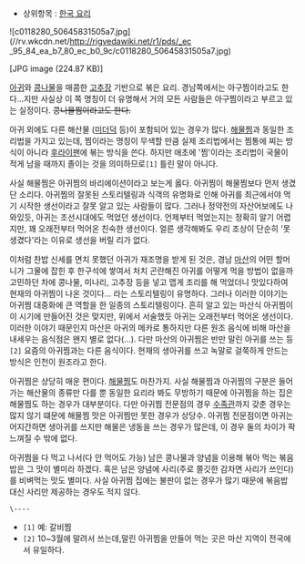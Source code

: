   * 상위항목 : [한국 요리](%ED%95%9C%EA%B5%AD%20%EC%9A%94%EB%A6%AC.md)  

![c0118280_50645831505a7.jpg](//rv.wkcdn.net/http://rigvedawiki.net/r1/pds/_ec
_95_84_ea_b7_80_ec_b0_9c/c0118280_50645831505a7.jpg)

[JPG image (224.87 KB)]

[아귀](%EC%95%84%EA%B7%80.md)와 [콩나물](%EC%BD%A9%EB%82%98%EB%AC%BC.md)을 매콤한
[고추장](%EA%B3%A0%EC%B6%94%EC%9E%A5.md) 기반으로 볶은 요리. 경남쪽에서는 아구찜이라고도 한다...지만
사실상 이 쪽 명칭이 더 유명해서 거의 모든 사람들은 아구찜이라고 부르고 있는 실정이다. <del>콩나물찜이라고도 한다.</del>

아귀 외에도 다른 해산물 ([미더덕](%EB%AF%B8%EB%8D%94%EB%8D%95.md) 등)이 포함되어 있는 경우가 많다.
[해물찜](%ED%95%B4%EB%AC%BC%EC%B0%9C.md)과 동일한 조리법을 가지고 있는데, 찜이라는 명칭이 무색할 만큼 실제
조리법에서는 찜통에 찌는 방식이 아니라 [후라이팬](%ED%9B%84%EB%9D%BC%EC%9D%B4%ED%8C%AC.md)에 볶는
방식을 쓴다. 하지만 애초에 '찜'이라는 조리법이 국물이 적게 남을 때까지 졸이는 것을 의미하므로`[1]` 틀린 말이 아니다.

사실 해물찜은 아귀찜의 바리에이션이라고 보는게 옳다. 아귀찜이 해물찜보다 먼저 생겼단 소리다. 아귀찜의 잘못된 스토리텔링과 식객의 유명화로
인해 아귀를 최근에서야 먹기 시작한 생선이라고 잘못 알고 있는 사람들이 많다. 그러나 정약전의 자산어보에도 나와있듯, 아귀는 조선시대에도
먹었던 생선이다. 언제부터 먹었는지는 정확히 알기 어렵지만, 꽤 오래전부터 먹어온 친숙한 생선이다. 얼른 생각해봐도 우리 조상이 단순히
'못생겼다'라는 이유로 생선을 버릴 리가 없다.

이처럼 찬밥 신세를 면치 못했던 아귀가 재조명을 받게 된 것은, 경남 [마산](%EB%A7%88%EC%82%B0.md)의 어떤 할머니가
그물에 잡힌 후 한구석에 쌓여서 처치 곤란해진 아귀를 어떻게 먹을 방법이 없을까 고민하던 차에 콩나물, 미나리, 고추장 등을 넣고 맵게
조리를 해 먹었더니 맛있다하여 현재의 아귀찜이 나온 것이다... 라는 스토리텔링이 유명하다. 그러나 이러한 이야기는 아귀찜 대중화에 큰
역할을 한 일종의 스토리텔링이다. 흔히 알고 있는 마산식 아귀찜이 이 시기에 만들어진 것은 맞지만, 위에서 서술했듯 아귀는 오래전부터 먹어온
생선이다.  
이러한 이야기 때문인지 마산은 아귀의 메카로 통하지만 다른 원조 음식에 비해 마산을 내세우는 음식점은 왠지 별로 없다(...). 다만 마산의
아귀찜은 반만 말린 아귀를 쓰는 등`[2]` 요즘의 아귀찜과는 다른 음식이다. 현재의 생아귀를 쓰고 녹말로 걸쭉하게 만드는 방식은 인천이
원조라고 한다.

아귀찜은 상당히 매운 편이다. [해물찜](%ED%95%B4%EB%AC%BC%EC%B0%9C.md)도 마찬가지. 사실 해물찜과 아귀찜의
구분은 들어가는 해산물의 종류만 다를 뿐 동일한 요리라 봐도 무방하기 때문에 아귀찜을 하는 집은 해물찜도 하는 경우가 대부분이다. 다만
아귀찜 전문점의 경우 [수족관](%EC%88%98%EC%A1%B1%EA%B4%80.md)까지 갖춘 경우는 많지 않기 떄문에 해물찜 맛은
아귀찜만 못한 경우가 상당수. 아귀찜 전문점이면 아귀는 어지간하면 생아귀를 쓰지만 해물은 냉동을 쓰는 경우가 많은데, 이 경우 둘의 차이가
팍 느껴질 수 밖에 없다.

아귀찜을 다 먹고 나서(다 안 먹어도 가능) 남은 콩나물과 양념을 이용해 볶아 먹는 볶음밥은 그 맛이 별미라 하겠다. 혹은 남은 양념에
사리(주로 쫄깃한 감자면 사리가 쓰인다)를 비벼먹는 맛도 별미다. 사실 아귀찜 집에는 불판이 없는 경우가 많기 때문에 볶음밥 대신 사리만
제공하는 경우도 적지 않다.

`\----`

  * `[1]` 예: 갈비찜
  * `[2]` 10~3월에 말려서 쓰는데,말린 아귀찜을 만들어 먹는 곳은 마산 지역이 전국에서 유일하다.

